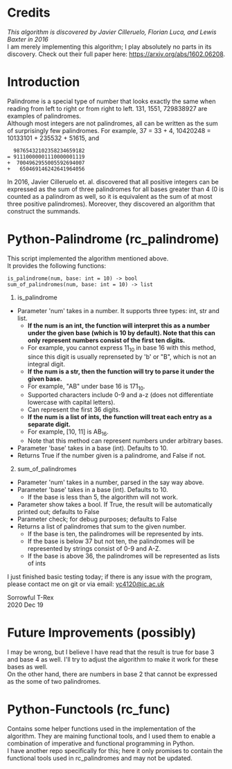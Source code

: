 # Credits

*This algorithm is discovered by Javier Cilleruelo, Florian Luca, and Lewis Baxter in 2016*  
I am merely implementing this algorithm; I play absolutely no parts in its discovery.
Check out their full paper here: https://arxiv.org/abs/1602.06208.

# Introduction

Palindrome is a special type of number that looks exactly the same when reading from left to right or from right to left. 131, 1551, 729838927 are examples of palindromes.  
Although most integers are not palindromes, all can be written as the sum of surprisingly few palindromes. For example, 37 = 33 + 4, 10420248 = 10133101 + 235532 + 51615, and  
```
  98765432102358234659182  
= 91110000001110000001119  
+  7004962955005592694007  
+   650469146242641964056  
```

In 2016, Javier Cilleruelo et. al. discovered that all positive integers can be expressed as the sum of three palindromes for all bases greater than 4 (0 is counted as a palindrom as well, so it is equivalent as the sum of at most three positive palindromes). Moreover, they discovered an algorithm that construct the summands.

# Python-Palindrome (rc_palindrome)
This script implemented the algorithm mentioned above.  
It provides the following functions:
```
is_palindrome(num, base: int = 10) -> bool
sum_of_palindromes(num, base: int = 10) -> list
```

1. is_palindrome
  + Parameter 'num' takes in a number. It supports three types: int, str and list.  
    + **If the num is an int, the function will interpret this as a number under the given base (which is 10 by default). Note that this can only represent numbers consist of the first ten digits.**  
    + For example, you cannot express 11<sub>10</sub> in base 16 with this method, since this digit is usually reprenseted by 'b' or "B", which is not an integral digit.  
    + **If the num is a str, then the function will try to parse it under the given base.**
    + For example, "AB" under base 16 is 171<sub>10</sub>.  
    + Supported characters include 0-9 and a-z (does not differentiate lowercase with capital letters).  
    + Can represent the first 36 digits.  
    + **If the num is a list of ints, the function will treat each entry as a separate digit.**  
    + For example, [10, 11] is AB<sub>16</sub>.  
    + Note that this method can represent numbers under arbitrary bases.  
  + Parameter 'base' takes in a base (int). Defaults to 10.  
  + Returns True if the number given is a palindrome, and False if not.  
2. sum_of_palindromes  
  + Parameter 'num' takes in a number, parsed in the say way above.  
  + Parameter 'base' takes in a base (int). Defaults to 10.  
    + If the base is less than 5, the algorithm will not work.  
  + Parameter show takes a bool. If True, the result will be automatically printed out; defaults to False  
  + Parameter check; for debug purposes; defaults to False  
  + Returns a list of palindromes that sum to the given number.  
    + If the base is ten, the palindromes will be represented by ints.  
    + If the base is below 37 but not ten, the palindromes will be represented by strings consist of 0-9 and A-Z.  
    + If the base is above 36, the palindromes will be represented as lists of ints  

I just finished basic testing today; if there is any issue with the program, please contact me on git or via email: yc4120@ic.ac.uk  

Sorrowful T-Rex  
2020 Dec 19  

# Future Improvements (possibly)
I may be wrong, but I believe I have read that the result is true for base 3 and base 4 as well. I'll try to adjust the algorithm to make it work for these bases as well.  
On the other hand, there are numbers in base 2 that cannot be expressed as the some of two palindromes.  

# Python-Functools (rc_func)  

Contains some helper functions used in the implementation of the algorithm. 
They are maining functional tools, and I used them to enable a combination of imperative and functional programming in Python.  
I have another repo specifically for this; here it only promises to contain the functional tools used in rc_palindromes and may not be updated.  
